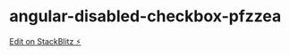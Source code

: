 # angular-disabled-checkbox-pfzzea

[Edit on StackBlitz ⚡️](https://stackblitz.com/edit/angular-disabled-checkbox-pfzzea)